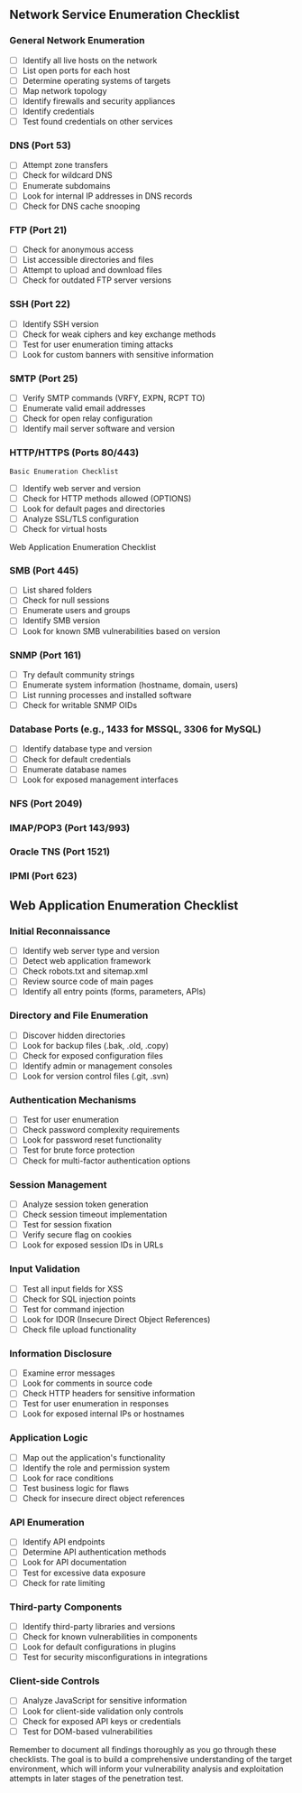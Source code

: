 ## Network Service Enumeration Checklist

### General Network Enumeration
- [ ] Identify all live hosts on the network
- [ ] List open ports for each host
- [ ] Determine operating systems of targets
- [ ] Map network topology
- [ ] Identify firewalls and security appliances
- [ ] Identify credentials
- [ ] Test found credentials on other services

### DNS (Port 53)
- [ ] Attempt zone transfers
- [ ] Check for wildcard DNS
- [ ] Enumerate subdomains
- [ ] Look for internal IP addresses in DNS records
- [ ] Check for DNS cache snooping

### FTP (Port 21)
- [ ] Check for anonymous access
- [ ] List accessible directories and files
- [ ] Attempt to upload and download files
- [ ] Check for outdated FTP server versions

### SSH (Port 22)
- [ ] Identify SSH version
- [ ] Check for weak ciphers and key exchange methods
- [ ] Test for user enumeration timing attacks
- [ ] Look for custom banners with sensitive information

### SMTP (Port 25)
- [ ] Verify SMTP commands (VRFY, EXPN, RCPT TO)
- [ ] Enumerate valid email addresses
- [ ] Check for open relay configuration
- [ ] Identify mail server software and version

### HTTP/HTTPS (Ports 80/443)
    Basic Enumeration Checklist
- [ ] Identify web server and version
- [ ] Check for HTTP methods allowed (OPTIONS)
- [ ] Look for default pages and directories
- [ ] Analyze SSL/TLS configuration
- [ ] Check for virtual hosts

Web Application Enumeration Checklist

### SMB (Port 445)
- [ ] List shared folders
- [ ] Check for null sessions
- [ ] Enumerate users and groups
- [ ] Identify SMB version
- [ ] Look for known SMB vulnerabilities based on version

### SNMP (Port 161)
- [ ] Try default community strings
- [ ] Enumerate system information (hostname, domain, users)
- [ ] List running processes and installed software
- [ ] Check for writable SNMP OIDs

### Database Ports (e.g., 1433 for MSSQL, 3306 for MySQL)
- [ ] Identify database type and version
- [ ] Check for default credentials
- [ ] Enumerate database names
- [ ] Look for exposed management interfaces

### NFS (Port 2049)
### IMAP/POP3 (Port 143/993)
### Oracle TNS (Port 1521)
### IPMI (Port 623)

## Web Application Enumeration Checklist

### Initial Reconnaissance
- [ ] Identify web server type and version
- [ ] Detect web application framework
- [ ] Check robots.txt and sitemap.xml
- [ ] Review source code of main pages
- [ ] Identify all entry points (forms, parameters, APIs)

### Directory and File Enumeration
- [ ] Discover hidden directories
- [ ] Look for backup files (.bak, .old, .copy)
- [ ] Check for exposed configuration files
- [ ] Identify admin or management consoles
- [ ] Look for version control files (.git, .svn)

### Authentication Mechanisms
- [ ] Test for user enumeration
- [ ] Check password complexity requirements
- [ ] Look for password reset functionality
- [ ] Test for brute force protection
- [ ] Check for multi-factor authentication options

### Session Management
- [ ] Analyze session token generation
- [ ] Check session timeout implementation
- [ ] Test for session fixation
- [ ] Verify secure flag on cookies
- [ ] Look for exposed session IDs in URLs

### Input Validation
- [ ] Test all input fields for XSS
- [ ] Check for SQL injection points
- [ ] Test for command injection
- [ ] Look for IDOR (Insecure Direct Object References)
- [ ] Check file upload functionality

### Information Disclosure
- [ ] Examine error messages
- [ ] Look for comments in source code
- [ ] Check HTTP headers for sensitive information
- [ ] Test for user enumeration in responses
- [ ] Look for exposed internal IPs or hostnames

### Application Logic
- [ ] Map out the application's functionality
- [ ] Identify the role and permission system
- [ ] Look for race conditions
- [ ] Test business logic for flaws
- [ ] Check for insecure direct object references

### API Enumeration
- [ ] Identify API endpoints
- [ ] Determine API authentication methods
- [ ] Look for API documentation
- [ ] Test for excessive data exposure
- [ ] Check for rate limiting

### Third-party Components
- [ ] Identify third-party libraries and versions
- [ ] Check for known vulnerabilities in components
- [ ] Look for default configurations in plugins
- [ ] Test for security misconfigurations in integrations

### Client-side Controls
- [ ] Analyze JavaScript for sensitive information
- [ ] Look for client-side validation only controls
- [ ] Check for exposed API keys or credentials
- [ ] Test for DOM-based vulnerabilities

Remember to document all findings thoroughly as you go through these checklists. The goal is to build a comprehensive understanding of the target environment, which will inform your vulnerability analysis and exploitation attempts in later stages of the penetration test.